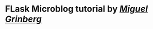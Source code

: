 # FLask Microblog tutorial by [*Miguel Grinberg*](http://blog.miguelgrinberg.com/post/the-flask-mega-tutorial-part-i-hello-world)

